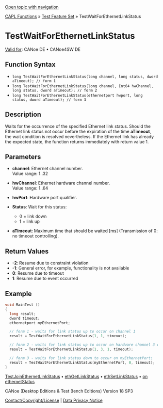 [Open topic with navigation](../../../../../CANoeDEFamily.htm#Topics/CAPLFunctions/Test/Functions/CAPLfunctionTestWaitForEthernetLinkStatus.md)

[CAPL Functions](../../CAPLfunctions.md) » [Test Feature Set](../CAPLfunctionsTFSOverview.md) » TestWaitForEthernetLinkStatus

# TestWaitForEthernetLinkStatus

[Valid for](../../../Shared/FeatureAvailability.md):  CANoe DE • CANoe4SW DE

## Function Syntax

- `long TestWaitForEthernetLinkStatus(long channel, long status, dword aTimeout); // form 1`
- `long TestWaitForEthernetLinkStatus(long channel, Int64 hwChannel, long status, dword aTimeout); // form 2`
- `long TestWaitForEthernetLinkStatus(ethernetport hwport, long status, dword aTimeout); // form 3`

## Description

Waits for the occurrence of the specified Ethernet link status. Should the Ethernet link status not occur before the expiration of the time **aTimeout**, the wait condition is resolved nevertheless. If the Ethernet link has already the expected state, the function returns immediately with return value 1.

## Parameters

- **channel**: Ethernet channel number.  
  Value range: 1..32

- **hwChannel**: Ethernet hardware channel number.  
  Value range: 1..64

- **hwPort**: Hardware port qualifier.

- **Status**: Wait for this status:
  - 0 = link down
  - 1 = link up

- **aTimeout**: Maximum time that should be waited [ms] (Transmission of 0: no timeout controlling).

## Return Values

- **-2**: Resume due to constraint violation
- **-1**: General error, for example, functionality is not available
- **0**: Resume due to timeout
- **1**: Resume due to event occurred

## Example

```c
void MainTest ()
{
  long result;
  dword timeout;
  ethernetport myEthernetPort;

  // form 1 - waits for link status up to occur on channel 1
  result = TestWaitForEthernetLinkStatus(1, 1, timeout);

  // form 2 - waits for link status up to occur on hardware channel 3 of channel 1
  result = TestWaitForEthernetLinkStatus(1, 3, 1, timeout);

  // form 3 - waits for link status down to occur on myEthernetPort;
  result = TestWaitForEthernetLinkStatus(myEthernetPort, 0, timeout);
}
```

[TestJoinEthernetLinkStatus](CAPLfunctionTestJoinEthernetLinkStatus.md) • [ethGetLinkStatus](../../IP/Functions/CAPLfunctionEthGetLinkStatus.md) • [ethSetLinkStatus](../../IP/Functions/CAPLfunctionEthSetLinkStatus.md) • [on ethernetStatus](../../IP/EventProcedures/CAPLfunctionOnEthernetStatus.md)

CANoe (Desktop Editions & Test Bench Editions) Version 18 SP3

[Contact/Copyright/License](../../../Shared/ContactCopyrightLicense.md) | [Data Privacy Notice](https://www.vector.com/int/en/company/get-info/privacy-policy/)
